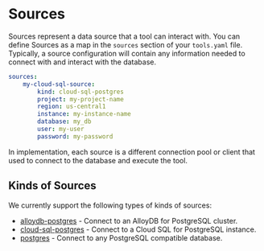 # Sources

Sources represent a data source that a tool can interact with. You can define
Sources as a map in the `sources` section of your `tools.yaml` file. Typically,
a source configuration will contain any information needed to connect with and
interact with the database. 

```yaml
sources:
    my-cloud-sql-source:
        kind: cloud-sql-postgres
        project: my-project-name
        region: us-central1
        instance: my-instance-name
        database: my_db
        user: my-user
        password: my-password
```

In implementation, each source is a different connection pool or client that used
to connect to the database and execute the tool. 

## Kinds of Sources

We currently support the following types of kinds of sources:

* [alloydb-postgres](./alloydb-pg.md) - Connect to an AlloyDB for PostgreSQL
  cluster.
* [cloud-sql-postgres](./cloud-sql-pg.md) - Connect to a Cloud SQL for
  PostgreSQL instance.
* [postgres](./postgres.md) - Connect to any PostgreSQL compatible database.
